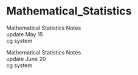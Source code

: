 # Mathematical_Statistics
Mathematical Statistics Notes  
update May 15  
cg system  
  
Mathematical Statistics Notes  
update June 20  
cg system
